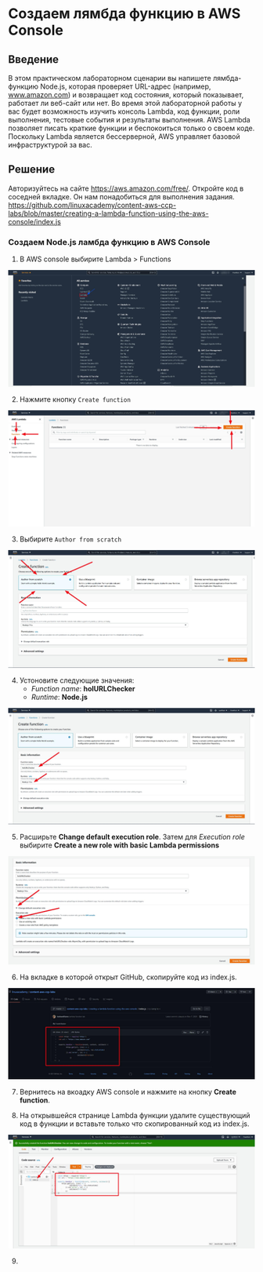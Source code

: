 # Создаем лямбда функцию в AWS Console

## Введение
В этом практическом лабораторном сценарии вы напишете лямбда-функцию Node.js, которая проверяет URL-адрес (например, www.amazon.com) и возвращает код состояния, который показывает, работает ли веб-сайт или нет. Во время этой лабораторной работы у вас будет возможность изучить консоль Lambda, код функции, роли выполнения, тестовые события и результаты выполнения. AWS Lambda позволяет писать краткие функции и беспокоиться только о своем коде. Поскольку Lambda является бессерверной, AWS управляет базовой инфраструктурой за вас. 

## Решение
Авторизуйтесь на сайте https://aws.amazon.com/free/. 
Откройте код в соседней вкладке. Он нам понадобиться для выполнения задания. https://github.com/linuxacademy/content-aws-ccp-labs/blob/master/creating-a-lambda-function-using-the-aws-console/index.js

### Создаем Node.js ламбда функцию в AWS Console
1. В AWS console выбирите Lambda > Functions

![ServiceSelect](./img/ServiceSelect.jpg)

2. Нажмите кнопку `Create function`

![CreateFunction](./img/CreateFunction.jpg)

3. Выбирите `Author from scratch`

![AuthorFromScratch](./img/AuthorFromScratch.jpg)

4. Устоновите следующие значения:
    - _Function name_: **holURLChecker**
    - _Runtime_: **Node.js**

![FunctionName](./img/FunctionName.jpg)

5. Расширьте **Change default execution role**. Затем для _Execution role_ выбирите **Create a new role with basic Lambda permissions**

![ChangeDefaultExecutionRole](./img/ChangeDefaultExecutionRole.jpg)

6. На вкладке в которой открыт GitHub, скопируйте код из index.js.

![CodeSnippet](./img/CodeSnippet.jpg)

7. Вернитесь на вкоадку AWS console и нажмите на кнопку **Create function**.

8. На открывшейся странице Lambda функции удалите существующий код в функции и вставьте только что скопированный код из index.js.

![CreateLambdaIndex](./img/CreateLambdaIndex.jpg)

9. 